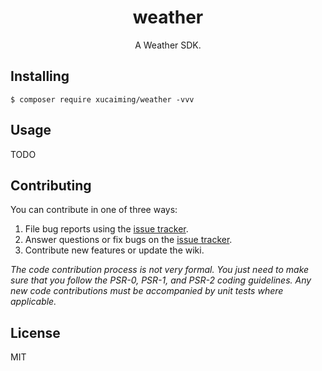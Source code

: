 <h1 align="center"> weather </h1>

<p align="center"> A Weather SDK.</p>


## Installing

```shell
$ composer require xucaiming/weather -vvv
```

## Usage

TODO

## Contributing

You can contribute in one of three ways:

1. File bug reports using the [issue tracker](https://github.com/xucaiming/weather/issues).
2. Answer questions or fix bugs on the [issue tracker](https://github.com/xucaiming/weather/issues).
3. Contribute new features or update the wiki.

_The code contribution process is not very formal. You just need to make sure that you follow the PSR-0, PSR-1, and PSR-2 coding guidelines. Any new code contributions must be accompanied by unit tests where applicable._

## License

MIT